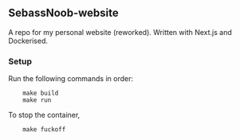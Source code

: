 
## SebassNoob-website

A repo for my personal website (reworked). Written with Next.js and Dockerised.

### Setup
Run the following commands in order:

```
    make build
    make run
```
To stop the container,
```
    make fuckoff
```